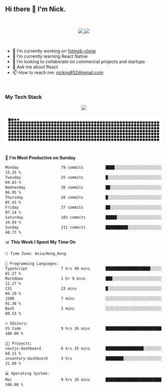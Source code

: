 ## Hi there 👋 I'm Nick.

<!--
**nickng852/nickng852** is a ✨ _special_ ✨ repository because its `README.md` (this file) appears on your GitHub profile.

Here are some ideas to get you started:

- 🔭 I’m currently working on ...
- 🌱 I’m currently learning ...
- 👯 I’m looking to collaborate on ...
- 🤔 I’m looking for help with ...
- 💬 Ask me about ...
- 📫 How to reach me: ...
- 😄 Pronouns: ...
- ⚡ Fun fact: ...
-->

<br />

<p align="center">
  <a href="https://shields.io">
    <img src="https://img.shields.io/badge/made_in-hong_kong-blue" />
  </a>

  <a href="https://github.com/antonkomarev/github-profile-views-counter">
    <img src="https://komarev.com/ghpvc/?username=nickng852&label=profile+views&color=brightgreen&abbreviated=true" />
  </a>
</p>

<br />

- 🔭 I’m currently working on [fotmob-clone](https://github.com/nickng852/fotmob-clone)
- 🌱 I’m currently learning React Native
- 👯 I’m looking to collaborate on commercial projects and startups
- 💬 Ask me about React
- 📫 How to reach me: [nickng852@gmail.com](nickng852@gmail.com)

<br />

<h3>My Tech Stack</h3>

<p align="center">
  <a href="https://skillicons.dev">
    <img src="https://skillicons.dev/icons?i=html,css,js,ts,tailwind,sass,emotion,styledcomponents,materialui,bootstrap,react,nextjs,jquery,nodejs,express,prisma,git,github,bitbucket,vite,npm,pnpm,linux,ubuntu,nginx,vercel,firebase,heroku,wordpress,figma,ps,pr" />
  </a>
</p>

<p align="center">
  <a href="https://github.com/Platane/snk">
    <img src="https://raw.githubusercontent.com/nickng852/nickng852/output/github-contribution-grid-snake-dark.svg" />
  </a>
</p>

<!--START_SECTION:waka-->
📅 **I'm Most Productive on Sunday** 

```text
Monday                   79 commits          ████░░░░░░░░░░░░░░░░░░░░░   15.25 % 
Tuesday                  25 commits          █░░░░░░░░░░░░░░░░░░░░░░░░   04.83 % 
Wednesday                36 commits          ██░░░░░░░░░░░░░░░░░░░░░░░   06.95 % 
Thursday                 28 commits          █░░░░░░░░░░░░░░░░░░░░░░░░   05.41 % 
Friday                   37 commits          ██░░░░░░░░░░░░░░░░░░░░░░░   07.14 % 
Saturday                 102 commits         █████░░░░░░░░░░░░░░░░░░░░   19.69 % 
Sunday                   211 commits         ██████████░░░░░░░░░░░░░░░   40.73 % 
```


📊 **This Week I Spent My Time On** 

```text
🕑︎ Time Zone: Asia/Hong_Kong

💬 Programming Languages: 
TypeScript               7 hrs 40 mins       ████████████████████░░░░░   81.27 % 
Markdown                 1 hr 9 mins         ███░░░░░░░░░░░░░░░░░░░░░░   12.27 % 
CSS                      23 mins             █░░░░░░░░░░░░░░░░░░░░░░░░   04.19 % 
JSON                     7 mins              ░░░░░░░░░░░░░░░░░░░░░░░░░   01.36 % 
Bash                     2 mins              ░░░░░░░░░░░░░░░░░░░░░░░░░   00.53 % 

🔥 Editors: 
VS Code                  9 hrs 26 mins       █████████████████████████   100.00 % 

🐱‍💻 Projects: 
nextjs-dashboard         6 hrs 25 mins       █████████████████░░░░░░░░   68.11 % 
inventory-dashboard      3 hrs               ████████░░░░░░░░░░░░░░░░░   31.89 % 

💻 Operating System: 
Mac                      9 hrs 26 mins       █████████████████████████   100.00 % 
```


<!--END_SECTION:waka-->
